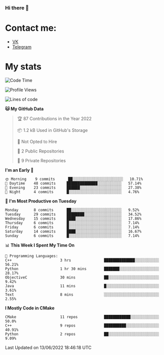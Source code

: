 ### Hi there 👋

# Contact me:

* [VK](https://vk.com/qqqqqqqqqqqqqqqgg)
* [Telegram](https://t.me/echooQQ)

# My stats

<!--START_SECTION:waka-->
![Code Time](http://img.shields.io/badge/Code%20Time-0%20secs-blue)

![Profile Views](http://img.shields.io/badge/Profile%20Views-17-blue)

![Lines of code](https://img.shields.io/badge/From%20Hello%20World%20I%27ve%20Written-38%20Thousand%20lines%20of%20code-blue)

**🐱 My GitHub Data** 

> 🏆 87 Contributions in the Year 2022
 > 
> 📦 1.2 kB Used in GitHub's Storage 
 > 
> 🚫 Not Opted to Hire
 > 
> 📜 2 Public Repositories 
 > 
> 🔑 9 Private Repositories  
 > 
**I'm an Early 🐤** 

```text
🌞 Morning    9 commits      ██░░░░░░░░░░░░░░░░░░░░░░░   10.71% 
🌆 Daytime    48 commits     ██████████████░░░░░░░░░░░   57.14% 
🌃 Evening    23 commits     ██████░░░░░░░░░░░░░░░░░░░   27.38% 
🌙 Night      4 commits      █░░░░░░░░░░░░░░░░░░░░░░░░   4.76%

```
📅 **I'm Most Productive on Tuesday** 

```text
Monday       8 commits      ██░░░░░░░░░░░░░░░░░░░░░░░   9.52% 
Tuesday      29 commits     ████████░░░░░░░░░░░░░░░░░   34.52% 
Wednesday    15 commits     ████░░░░░░░░░░░░░░░░░░░░░   17.86% 
Thursday     6 commits      █░░░░░░░░░░░░░░░░░░░░░░░░   7.14% 
Friday       6 commits      █░░░░░░░░░░░░░░░░░░░░░░░░   7.14% 
Saturday     14 commits     ████░░░░░░░░░░░░░░░░░░░░░   16.67% 
Sunday       6 commits      █░░░░░░░░░░░░░░░░░░░░░░░░   7.14%

```


📊 **This Week I Spent My Time On** 

```text
💬 Programming Languages: 
C++                      3 hrs               ██████████████░░░░░░░░░░░   56.21% 
Python                   1 hr 30 mins        ███████░░░░░░░░░░░░░░░░░░   28.17% 
ObjectiveC               30 mins             ██░░░░░░░░░░░░░░░░░░░░░░░   9.42% 
Java                     11 mins             █░░░░░░░░░░░░░░░░░░░░░░░░   3.61% 
Text                     8 mins              ░░░░░░░░░░░░░░░░░░░░░░░░░   2.55%

```

**I Mostly Code in CMake** 

```text
CMake                    11 repos            ████████████░░░░░░░░░░░░░   50.0% 
C++                      9 repos             ██████████░░░░░░░░░░░░░░░   40.91% 
Python                   2 repos             ██░░░░░░░░░░░░░░░░░░░░░░░   9.09%

```



 Last Updated on 13/06/2022 18:46:18 UTC
<!--END_SECTION:waka-->
